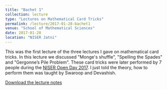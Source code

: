 ```yaml
---
title: "Bachet 1"
collection: lecture
type: "Lectures on Mathematical Card Tricks"
permalink: /lecture/2017-01-28-bachet1
venue: "School of Mathematical Sciences"
date: 2017-01-28
location: "NISER Jatni"
---
```


This was the first lecture of the three lectures I gave on mathematical card tricks. In this lecture we discussed "Monge's shuffle", "Spelling the Spades" and "Gergonne’s Pile Problem". These card tricks were later performed by 7 people during the [NISER Open Day 2017](https://gkorpal.github.io/lecture/2017-04-08-math-o-trick). I just told the theory, how to perform them was taught by Swaroop and Devashish.

[Download the lecture notes](http://gkorpal.github.io/files/Bachet1.pdf)

